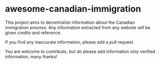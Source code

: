 # awesome-canadian-immigration
This project aims to decentralize information about the Canadian immigration process. Any information extracted from any website will be given credits and reference.

If you find any inaccurate information, please add a pull request.

You are welcome to contribute, but do please add information only verified information, many thanks!
